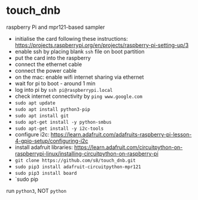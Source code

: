 # touch_dnb
raspberry Pi and mpr121-based sampler

* initialise the card following these instructions: https://projects.raspberrypi.org/en/projects/raspberry-pi-setting-up/3
* enable ssh by placing blank `ssh` file on boot partition
* put the card into the raspberry
* connect the ethernet cable
* connect the power cable
* on the mac: enable wifi internet sharing via ethernet
* wait for pi to boot - around 1 min
* log into pi by `ssh pi@raspberrypi.local`
* check internet connectivity by `ping www.google.com`
* `sudo apt update`
* `sudo apt install python3-pip`
* `sudo apt install git`
* `sudo apt-get install -y python-smbus`
* `sudo apt-get install -y i2c-tools`
* configure i2c: https://learn.adafruit.com/adafruits-raspberry-pi-lesson-4-gpio-setup/configuring-i2c
* install adafruit libraries: https://learn.adafruit.com/circuitpython-on-raspberrypi-linux/installing-circuitpython-on-raspberry-pi
* `git clone https://github.com/s8/touch_dnb.git`
* `sudo pip3 install adafruit-circuitpython-mpr121`
* `sudo pip3 install board`
* `sudo pip
 
 
 run `python3`, NOT `python`
 
 
